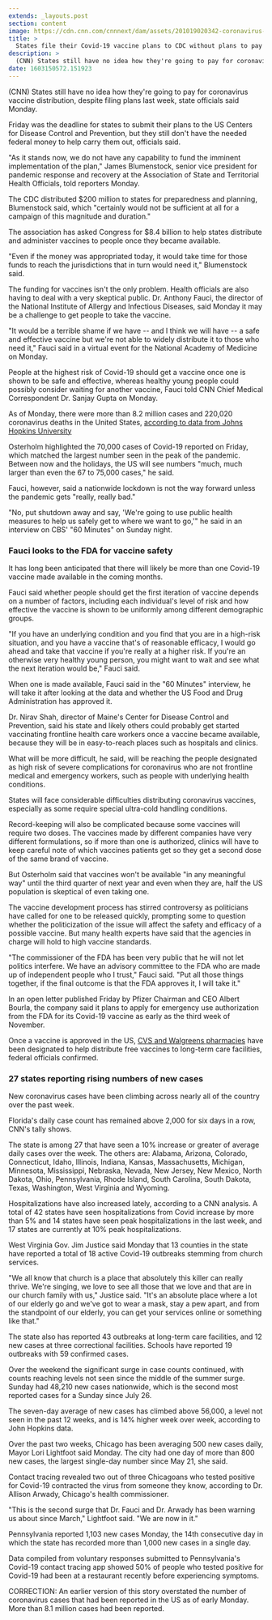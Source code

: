 ```yaml
--- 
extends: _layouts.post 
section: content 
image: https://cdn.cnn.com/cnnnext/dam/assets/201019020342-coronavirus-testing-1015-super-tease.jpg 
title: > 
  States file their Covid-19 vaccine plans to CDC without plans to pay for them, state health officials say 
description: > 
  (CNN) States still have no idea how they're going to pay for coronavirus vaccine distribution, despite filing plans last week, state officials said Monday.Fauci looks to the FDA for vaccine safetyIt has long been anticipated that there will likely be more than one Covid-19 vaccine made available in the coming months.The state is among 27 that have seen a 10% increase or greater of average daily cases over the week.Jim Justice said Monday that 13 counties in the state have reported a total of 18 active Covid-19 outbreaks stemming from church services.Sunday had 48,210 new cases nationwide, which is the second most reported cases for a Sunday since July 26. 
date: 1603150572.151923 
--- 
```

<div><p>(CNN) States still have no idea how they're going to pay for coronavirus vaccine distribution, despite filing plans last week, state officials said Monday.</p><p class="zn-body__paragraph speakable">Friday was the deadline for states to submit their plans to the US Centers for Disease Control and Prevention, but they still don't have the needed federal money to help carry them out, officials said.</p><p class="zn-body__paragraph speakable">"As it stands now, we do not have any capability to fund the imminent implementation of the plan," James Blumenstock, senior vice president for pandemic response and recovery at the Association of State and Territorial Health Officials, told reporters Monday.</p><p class="zn-body__paragraph">The CDC distributed $200 million to states for preparedness and planning, Blumenstock said, which "certainly would not be sufficient at all for a campaign of this magnitude and duration."</p><p class="zn-body__paragraph">The association has asked Congress for $8.4 billion to help states distribute and administer vaccines to people once they became available.</p><p class="zn-body__paragraph">"Even if the money was appropriated today, it would take time for those funds to reach the jurisdictions that in turn would need it," Blumenstock said.</p><p class="zn-body__paragraph">The funding for vaccines isn't the only problem. Health officials are also having to deal with a very skeptical public. Dr. Anthony Fauci, the director of the National Institute of Allergy and Infectious Diseases, said Monday it may be a challenge to get people to take the vaccine.</p><p class="zn-body__paragraph">"It would be a terrible shame if we have -- and I think we will have -- a safe and effective vaccine but we're not able to widely distribute it to those who need it," Fauci said in a virtual event for the National Academy of Medicine on Monday.</p><p class="zn-body__paragraph">People at the highest risk of Covid-19 should get a vaccine once one is shown to be safe and effective, whereas healthy young people could possibly consider waiting for another vaccine, Fauci told CNN Chief Medical Correspondent Dr. Sanjay Gupta on Monday.</p><p id="responsive-embed-20200717-covid-us-trend"></p>
 
<a></a><p>As of Monday, there were more than 8.2 million cases and 220,020 coronavirus deaths in the United States, <a href="https://coronavirus.jhu.edu/map.html" target="_blank">according to data from Johns Hopkins University</a> </p><p class="zn-body__paragraph">Osterholm highlighted the 70,000 cases of Covid-19 reported on Friday, which matched the largest number seen in the peak of the pandemic. Between now and the holidays, the US will see numbers "much, much larger than even the 67 to 75,000 cases," he said.</p><p class="zn-body__paragraph">Fauci, however, said a nationwide lockdown is not the way forward unless the pandemic gets "really, really bad."</p><p class="zn-body__paragraph">"No, put shutdown away and say, 'We're going to use public health measures to help us safely get to where we want to go,'" he said in an interview on CBS' "60 Minutes" on Sunday night.</p><p class="zn-body__paragraph"><h3>Fauci looks to the FDA for vaccine safety</h3></p><p class="zn-body__paragraph">It has long been anticipated that there will likely be more than one Covid-19 vaccine made available in the coming months.</p><p class="zn-body__paragraph">Fauci said whether people should get the first iteration of vaccine depends on a number of factors, including each individual's level of risk and how effective the vaccine is shown to be uniformly among different demographic groups.</p><p class="zn-body__paragraph">"If you have an underlying condition and you find that you are in a high-risk situation, and you have a vaccine that's of reasonable efficacy, I would go ahead and take that vaccine if you're really at a higher risk. If you're an otherwise very healthy young person, you might want to wait and see what the next iteration would be," Fauci said. </p><p class="zn-body__paragraph">When one is made available, Fauci said in the "60 Minutes" interview, he will take it after looking at the data and whether the US Food and Drug Administration has approved it.</p><p class="zn-body__paragraph">Dr. Nirav Shah, director of Maine's Center for Disease Control and Prevention, said his state and likely others could probably get started vaccinating frontline health care workers once a vaccine became available, because they will be in easy-to-reach places such as hospitals and clinics.</p><p class="zn-body__paragraph">What will be more difficult, he said, will be reaching the people designated as high risk of severe complications for coronavirus who are not frontline medical and emergency workers, such as people with underlying health conditions.</p><p class="zn-body__paragraph">States will face considerable difficulties distributing coronavirus vaccines, especially as some require special ultra-cold handling conditions. </p><p class="zn-body__paragraph">Record-keeping will also be complicated because some vaccines will require two doses. The vaccines made by different companies have very different formulations, so if more than one is authorized, clinics will have to keep careful note of which vaccines patients get so they get a second dose of the same brand of vaccine.</p><p class="zn-body__paragraph">But Osterholm said that vaccines won't be available "in any meaningful way" until the third quarter of next year and even when they are, half the US population is skeptical of even taking one.</p><p class="zn-body__paragraph">The vaccine development process has stirred controversy as politicians have called for one to be released quickly, prompting some to question whether the politicization of the issue will affect the safety and efficacy of a possible vaccine. But many health experts have said that the agencies in charge will hold to high vaccine standards.</p><p class="zn-body__paragraph">"The commissioner of the FDA has been very public that he will not let politics interfere. We have an advisory committee to the FDA who are made up of independent people who I trust," Fauci said. "Put all those things together, if the final outcome is that the FDA approves it, I will take it."</p><p class="zn-body__paragraph">In an open letter published Friday by Pfizer Chairman and CEO Albert Bourla, the company said it plans to apply for emergency use authorization from the FDA for its Covid-19 vaccine as early as the third week of November.</p><a></a><p>Once a vaccine is approved in the US, <a href="http://www.cnn.com/2020/10/16/health/covid-vaccine-walgreens-cvs-distribution/index.html" target="_blank">CVS and Walgreens pharmacies</a> have been designated to help distribute free vaccines to long-term care facilities, federal officials confirmed.</p><p class="zn-body__paragraph"><h3>27 states reporting rising numbers of new cases</h3></p><p class="zn-body__paragraph">New coronavirus cases have been climbing across nearly all of the country over the past week.</p><p class="zn-body__paragraph">Florida's daily case count has remained above 2,000 for six days in a row, CNN's tally shows.</p><p class="zn-body__paragraph">The state is among 27 that have seen a 10% increase or greater of average daily cases over the week. The others are: Alabama, Arizona, Colorado, Connecticut, Idaho, Illinois, Indiana, Kansas, Massachusetts, Michigan, Minnesota, Mississippi, Nebraska, Nevada, New Jersey, New Mexico, North Dakota, Ohio, Pennsylvania, Rhode Island, South Carolina, South Dakota, Texas, Washington, West Virginia and Wyoming.</p><p class="zn-body__paragraph">Hospitalizations have also increased lately, according to a CNN analysis. A total of 42 states have seen hospitalizations from Covid increase by more than 5% and 14 states have seen peak hospitalizations in the last week, and 17 states are currently at 10% peak hospitalizations. </p><p class="zn-body__paragraph">West Virginia Gov. Jim Justice said Monday that 13 counties in the state have reported a total of 18 active Covid-19 outbreaks stemming from church services.</p><p class="zn-body__paragraph">"We all know that church is a place that absolutely this killer can really thrive. We're singing, we love to see all those that we love and that are in our church family with us," Justice said. "It's an absolute place where a lot of our elderly go and we've got to wear a mask, stay a pew apart, and from the standpoint of our elderly, you can get your services online or something like that."</p><p class="zn-body__paragraph">The state also has reported 43 outbreaks at long-term care facilities, and 12 new cases at three correctional facilities. Schools have reported 19 outbreaks with 59 confirmed cases.</p><p class="zn-body__paragraph">Over the weekend the significant surge in case counts continued, with counts reaching levels not seen since the middle of the summer surge. Sunday had 48,210 new cases nationwide, which is the second most reported cases for a Sunday since July 26.</p><p class="zn-body__paragraph">The seven-day average of new cases has climbed above 56,000, a level not seen in the past 12 weeks, and is 14% higher week over week, according to John Hopkins data.</p><p class="zn-body__paragraph">Over the past two weeks, Chicago has been averaging 500 new cases daily, Mayor Lori Lightfoot said Monday. The city had one day of more than 800 new cases, the largest single-day number since May 21, she said.</p><p class="zn-body__paragraph">Contact tracing revealed two out of three Chicagoans who tested positive for Covid-19 contracted the virus from someone they know, according to Dr. Allison Arwady, Chicago's health commissioner.</p><p class="zn-body__paragraph">"This is the second surge that Dr. Fauci and Dr. Arwady has been warning us about since March," Lightfoot said. "We are now in it."</p><p class="zn-body__paragraph">Pennsylvania reported 1,103 new cases Monday, the 14th consecutive day in which the state has recorded more than 1,000 new cases in a single day. </p><p></p><ul class="cn cn-list-hierarchical-xs cn--idx-54 cn-zoneAdContainer"></ul><p class="zn-body__paragraph">Data compiled from voluntary responses submitted to Pennsylvania's Covid-19 contact tracing app showed 50% of people who tested positive for Covid-19 had been at a restaurant recently before experiencing symptoms. </p><p class="zn-body__paragraph">CORRECTION: An earlier version of this story overstated the number of coronavirus cases that had been reported in the US as of early Monday. More than 8.1 million cases had been reported.</p></div>